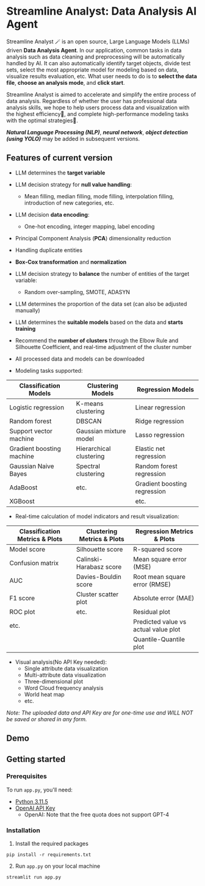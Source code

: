 # Streamline Analyst: Data Analysis AI Agent

Streamline Analyst 🪄 is an open source, Large Language Models (LLMs) driven **Data Analysis Agent**. In our application, common tasks in data analysis such as data cleaning and preprocessing will be automatically handled by AI. It can also automatically identify target objects, divide test sets, select the most appropriate model for modeling based on data, visualize results evaluation, etc. What user needs to do is to **select the data file**, **choose an analysis mode**, and **click start**. 

Streamline Analyst is aimed to accelerate and simplify the entire process of data analysis. Regardless of whether the user has professional data analysis skills, we hope to help users process data and visualization with the highest efficiency🚀, and complete high-performance modeling tasks with the optimal strategies🔮.

***Natural Language Processing (NLP)***, ***neural network***, ***object detection (using YOLO)*** may be added in subsequent versions.

Features of current version
---------------------------
* LLM determines the **target variable**
* LLM decision strategy for **null value handling**:
    * Mean filling, median filling, mode filling, interpolation filling, introduction of new categories, etc.
* LLM decision **data encoding**: 
    * One-hot encoding, integer mapping, label encoding
* Principal Component Analysis (**PCA**) dimensionality reduction
* Handling duplicate entities
* **Box-Cox transformation** and **normalization**
* LLM decision strategy to **balance** the number of entities of the target variable: 
    * Random over-sampling, SMOTE, ADASYN
* LLM determines the proportion of the data set (can also be adjusted manually)
* LLM determines the **suitable models** based on the data and **starts training**
* Recommend the **number of clusters** through the Elbow Rule and Silhouette Coefficient, and real-time adjustment of the cluster number
* All processed data and models can be downloaded

* Modeling tasks supported:

| **Classification Models**      | **Clustering Models**       | **Regression Models**             |
|--------------------------------|-----------------------------|-----------------------------------|
| Logistic regression            | K-means clustering          | Linear regression                 |
| Random forest                  | DBSCAN                      | Ridge regression                  |
| Support vector machine         | Gaussian mixture model      | Lasso regression                  |
| Gradient boosting machine      | Hierarchical clustering     | Elastic net regression            |
| Gaussian Naive Bayes           | Spectral clustering         | Random forest regression          |
| AdaBoost                       | etc.                        | Gradient boosting regression      |
| XGBoost                        |                             | etc.                              |

* Real-time calculation of model indicators and result visualization:

| **Classification Metrics & Plots** | **Clustering Metrics & Plots** | **Regression Metrics & Plots**        |
|------------------------------------|--------------------------------|---------------------------------------|
| Model score                        | Silhouette score               | R-squared score                       |
| Confusion matrix                   | Calinski-Harabasz score        | Mean square error (MSE)               |
| AUC                                | Davies-Bouldin score           | Root mean square error (RMSE)         |
| F1 score                           | Cluster scatter plot           | Absolute error (MAE)                  |
| ROC plot                           | etc.                           | Residual plot                         |
| etc.                               |                                | Predicted value vs actual value plot  |
|                                    |                                | Quantile-Quantile plot                |

* Visual analysis(No API Key needed):
    * Single attribute data visualization
    * Multi-attribute data visualization
    * Three-dimensional plot
    * Word Cloud frequency analysis
    * World heat map
    * etc.

*Note: The uploaded data and API Key are for one-time use and WILL NOT be saved or shared in any form.*

Demo
----


Getting started
---------------

### Prerequisites

To run `app.py`, you'll need:
* [Python 3.11.5](https://www.python.org/downloads/)
* [OpenAI API Key](https://openai.com/blog/openai-api)
    * OpenAI: Note that the free quota does not support GPT-4
    
### Installation
1. Install the required packages

```
pip install -r requirements.txt
```

2. Run `app.py` on your local machine

```
streamlit run app.py
```
